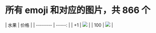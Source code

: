 #  所有 emoji 和对应的图片，共 866 个

   | 水果        | 价格    |
    | --------   | -----:   |
      | +1       | <img src="https://assets-cdn.github.com/images/icons/emoji/+1.png">   | 
      | 100        | <img src="https://assets-cdn.github.com/images/icons/emoji/100.png">   | 
 
  
